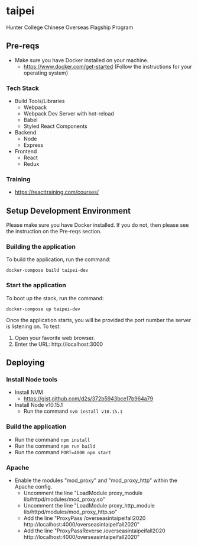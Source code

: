 # taipei
Hunter College Chinese Overseas Flagship Program

## Pre-reqs
- Make sure you have Docker installed on your machine.
  - https://www.docker.com/get-started (Follow the instructions for your operating system)

### Tech Stack
- Build Tools/Libraries
  - Webpack
  - Webpack Dev Server with hot-reload
  - Babel
  - Styled React Components
- Backend
  - Node
  - Express
- Frontend
  - React
  - Redux

### Training
- https://reacttraining.com/courses/
  
## Setup Development Environment
Please make sure you have Docker installed. If you do not, then please see the instruction on the Pre-reqs section.

### Building the application
To build the application, run the command:
```
docker-compose build taipei-dev
```

### Start the application
To boot up the stack, run the command:
```
docker-compose up taipei-dev
```

Once the application starts, you will be provided the port number the server is listening on. To test:
1. Open your favorite web browser.
2. Enter the URL: http://localhost:3000

## Deploying
### Install Node tools
- Install NVM
  - https://gist.github.com/d2s/372b5943bce17b964a79
- Install Node v10.15.1
  - Run the command ```nvm install v10.15.1```

### Build the application
- Run the command ```npm install```
- Run the command ```npm run build```
- Run the command ```PORT=4000 npm start```

### Apache
- Enable the modules "mod_proxy" and "mod_proxy_http" within the Apache config.
  - Uncomment the line "LoadModule proxy_module lib/httpd/modules/mod_proxy.so"
  - Uncomment the line "LoadModule proxy_http_module lib/httpd/modules/mod_proxy_http.so"
  - Add the line "ProxyPass /overseasintaipeifall2020 http://localhost:4000/overseasintaipeifall2020"
  - Add the line "ProxyPassReverse /overseasintaipeifall2020 http://localhost:4000/overseasintaipeifall2020"

